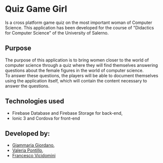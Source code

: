 # Quiz Game Girl

Is a cross platform game quiz on the most important woman of Computer Science. This application has been developed for the course of "Didactics for Computer Science" of the University of Salerno.

## Purpose
The purpose of this application is to bring women closer to the world of computer science through a quiz where they will find themselves answering questions about the female figures in the world of computer science.  
To answer these questions, the players will be able to document themselves using the application itself, which will contain the content necessary to answer the questions.
## Technologies used
- Firebase Database and Firebase Storage for back-end,
- Ionic 3 and Cordova for front-end
## Developed by:
- [Giammaria Giordano](https://github.com/broke31), 
- [Valeria Pontillo](https://github.com/valeriapontillo92),
- [Francesco Vicidomini](https://github.com/CiccioTecchio)
